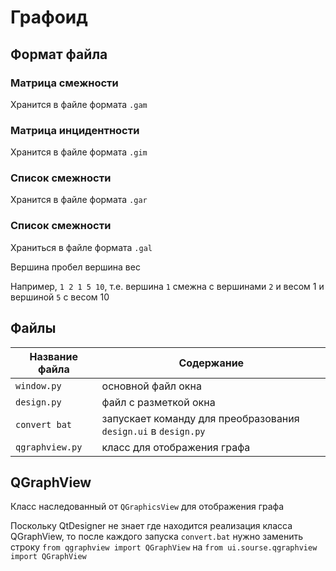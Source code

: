 # Графоид
## Формат файла
### Матрица смежности
Хранится в файле формата `.gam`
### Матрица инцидентности
Хранится в файле формата `.gim`
### Список смежности
Хранится в файле формата `.gar`
### Список смежности

Храниться в файле формата `.gal`

Вершина пробел вершина вес

Например, `1 2 1 5 10`, т.е. вершина `1` смежна с вершинами `2` и весом 1 и вершиной `5` с весом 10

## Файлы
Название файла  | Содержание
---|---
`window.py`     | основной файл окна
`design.py`     | файл с разметкой окна
`convert bat`   | запускает команду для преобразования `design.ui` в `design.py`
`qgraphview.py` | класс для отображения графа

## QGraphView

Класс наследованный от `QGraphicsView` для отображения графа

Поскольку QtDesigner не знает где находится реализация класса QGraphView, то после каждого запуска `convert.bat` 
нужно заменить строку `from qgraphview import QGraphView` на `from ui.sourse.qgraphview import QGraphView`
